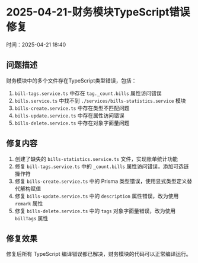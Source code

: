 # 2025-04-21-财务模块TypeScript错误修复

时间：2025-04-21 18:40

## 问题描述

财务模块中的多个文件存在TypeScript类型错误，包括：

1. `bill-tags.service.ts` 中存在 `tag._count.bills` 属性访问错误
2. `bills.service.ts` 中找不到 `./services/bills-statistics.service` 模块
3. `bills-create.service.ts` 中存在类型不匹配问题
4. `bills-update.service.ts` 中存在属性访问错误
5. `bills-delete.service.ts` 中存在对象字面量问题

## 修复内容

1. 创建了缺失的 `bills-statistics.service.ts` 文件，实现账单统计功能
2. 修复 `bill-tags.service.ts` 中的 `_count.bills` 属性访问错误，添加可选链操作符
3. 修复 `bills-create.service.ts` 中的 Prisma 类型错误，使用显式类型定义替代解构赋值
4. 修复 `bills-update.service.ts` 中的 `description` 属性错误，改为使用 `remark` 属性
5. 修复 `bills-delete.service.ts` 中的 `tags` 对象字面量错误，改为使用 `billTags` 属性

## 修复效果

修复后所有 TypeScript 编译错误都已解决，财务模块的代码可以正常编译运行。